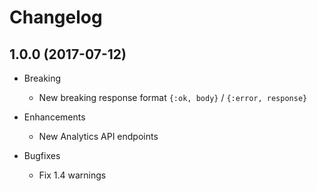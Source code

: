 # Changelog

## 1.0.0 (2017-07-12)

* Breaking
  * New breaking response format `{:ok, body}` / `{:error, response}`

* Enhancements
  * New Analytics API endpoints

* Bugfixes
  * Fix 1.4 warnings
